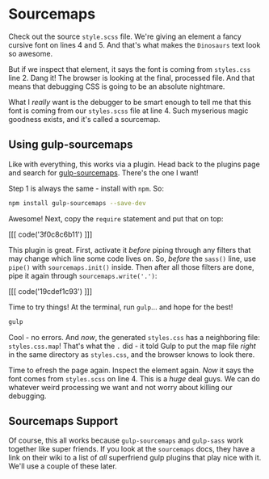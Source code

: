 # Sourcemaps

Check out the source `style.scss` file. We're giving an element a fancy cursive
font on lines 4 and 5. And that's what makes the `Dinosaurs` text look so
awesome. 

But if we inspect that element, it says the font is coming from `styles.css`
line 2. Dang it! The browser is looking at the final, processed file. And
that means that debugging CSS is going to be an absolute nightmare.

What I *really* want is the debugger to be smart enough to tell me that this
font is coming from our `styles.scss` file at line 4. Such myserious magic
goodness exists, and it's called a sourcemap.

## Using gulp-sourcemaps

Like with everything, this works via a plugin. Head back to the plugins page
and search for [gulp-sourcemaps](https://www.npmjs.com/package/gulp-sourcemaps).
There's the one I want!

Step 1 is always the same - install with `npm`. So:

```bash
npm install gulp-sourcemaps --save-dev
```

Awesome! Next, copy the `require` statement and put that on top:

[[[ code('3f0c8c6b11') ]]]

This plugin is great. First, activate it *before* piping through any filters
that may change which line some code lives on. So, *before* the `sass()` line,
use `pipe()` with `sourcemaps.init()` inside. Then after all those filters
are done, pipe it again through `sourcemaps.write('.')`:

[[[ code('19cdef1c93') ]]]

Time to try things! At the terminal, run `gulp`... and hope for the best!

```bash
gulp
```

Cool - no errors. And *now*, the generated `styles.css` has a neighboring
file: `styles.css.map`! That's what the `.` did - it told Gulp to put the
map file *right* in the same directory as `styles.css`, and the browser knows
to look there.

Time to efresh the page again. Inspect the element again. *Now* it says the
font comes from `styles.scss` on line 4. This is a *huge* deal guys. We can
do whatever weird processing we want and not worry about killing our debugging.

## Sourcemaps Support

Of course, this all works because `gulp-sourcemaps` and `gulp-sass` work
together like super friends. If you look at the `sourcemaps` docs, they have
a link on their wiki to a list of *all* superfriend gulp plugins that play
nice with it. We'll use a couple of these later. 
